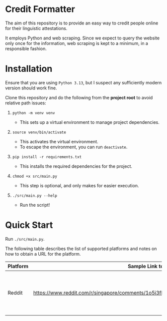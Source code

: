 # Credit Formatter
The aim of this repository is to provide an easy way to credit people online
for their linguistic attestations.

It employs Python and web scraping. Since we expect to query the website only
once for the information, web scraping is kept to a minimum, in a responsible
fashion.

# Installation
Ensure that you are using `Python 3.13`, but I suspect any sufficiently
modern version should work fine.

Clone this repository and do the following from the **project root** to avoid
relative path issues:

1. `python -m venv venv`
    - This sets up a virtual environment to manage project dependencies.

2. `source venv/bin/activate`
    - This activates the virtual environment.
    - To escape the environment, you can run `deactivate`.

3. `pip install -r requirements.txt`
    - This installs the required dependencies for the project.

4. `chmod +x src/main.py`
    - This step is optional, and only makes for easier execution.

5. `./src/main.py --help`
    - Run the script!

# Quick Start
Run `./src/main.py`.

The following table describes the list of supported platforms and notes on
how to obtain a URL for the platform.

| **Platform** | **Sample Link to Copy and Use** | **Notes** |
|--------------|----------|-----------|
| Reddit       | https://www.reddit.com/r/singapore/comments/1o5i3fl/contract_for_marine_parade_free_shuttle_bus/nj9euqx/ | Click `permalink` on the comment to obtain a direct link. |
